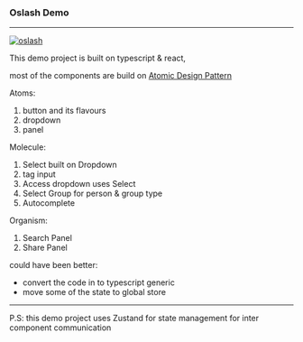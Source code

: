 ### Oslash Demo

---
[![oslash](https://global-uploads.webflow.com/60c0cec90f5782a19af55867/61714951fd63bd6d0edac98e_Logologo.png)](https://www.oslash.com/)

This demo project is built on typescript & react, 

most of the components are build on [Atomic Design Pattern](https://atomicdesign.bradfrost.com/chapter-2/)

Atoms:
1. button and its flavours
2. dropdown
3. panel

Molecule:
1. Select built on Dropdown
2. tag input
3. Access dropdown uses Select
4. Select Group for person &  group type
5. Autocomplete

Organism:
1. Search Panel
2. Share Panel

could have been better:
* convert the code in to typescript generic 
* move some of the state to global store

---
P.S: this demo project uses Zustand for state management for inter component communication